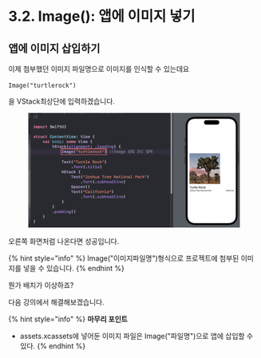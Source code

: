 # 3.2. Image(): 앱에 이미지 넣기

## 앱에 이미지 삽입하기

이제 첨부했던 이미지 파일명으로 이미지를 인식할 수 있는데요

`Image("turtlerock")`

을 VStack최상단에 입력하겠습니다.

<figure><img src="../.gitbook/assets/Group 75.png" alt=""><figcaption></figcaption></figure>

오른쪽 화면처럼 나온다면 성공입니다.

{% hint style="info" %}
Image("이미지파일명")형식으로 프로젝트에 첨부된 이미지를 넣을 수 있습니다.
{% endhint %}



뭔가 배치가 이상하죠?

다음 강의에서 해결해보겠습니다.



{% hint style="info" %}
**마무리 포인트**

* assets.xcassets에 넣어둔 이미지 파일은 Image("파일명")으로 앱에 삽입할 수 있다.
{% endhint %}
